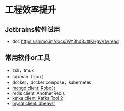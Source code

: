 # 工程效率提升

## Jetbrains软件试用

- doc https://shimo.im/docs/WY3hd8Jt8KHgvVty/read


## 常用软件or工具

- zsh，tmux
- sdkman（linux）
- docker，docker compose，kubernetes
- [mongo client: Robo3t](https://robomongo.org/download)
- [redis client: Another.Redis](https://github.com/qishibo/AnotherRedisDesktopManager)
- [kafka client: Kafka Tool 2](https://www.kafkatool.com/) 
- [mysql client: dbeaver](https://github.com/dbeaver/dbeaver) 